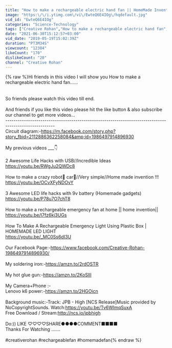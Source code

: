 ```yaml
---
title: "How to make a rechargeable electric hand fan || HomeMade Invention"
image: "https:\/\/i.ytimg.com\/vi\/EwteQ6E4IOg\/hqdefault.jpg"
vid_id: "EwteQ6E4IOg"
categories: "Science-Technology"
tags: ["Creative Rohan","How to make a rechargeable electric hand fan","How to make a fan"]
date: "2021-06-30T15:12:57+03:00"
vid_date: "2019-05-19T15:02:39Z"
duration: "PT3M34S"
viewcount: "12384"
likeCount: "170"
dislikeCount: "20"
channel: "Creative Rohan"
---
```

{% raw %}Hi friends in this video I will show you How to make a rechargeable electric hand fan......<br /><br /><br />So friends please watch this video till end. <br /><br />And friends if you like this video please hit the like button &amp; also subscribe our channel to get more videos...<br />------------------------------------------------------------------------------------------------------<br />Circuit diagram:-<a rel="nofollow" target="blank" href="https://m.facebook.com/story.php?story_fbid=2112886362258084&amp;id=1986497914896930">https://m.facebook.com/story.php?story_fbid=2112886362258084&amp;id=1986497914896930</a><br /><br />My previous videos ___👇<br /><br />2 Awesome Life Hacks with USB//Incredible Ideas<br /><a rel="nofollow" target="blank" href="https://youtu.be/RWgJu2QWDc8">https://youtu.be/RWgJu2QWDc8</a><br /><br />How to make a crazy robot🤖 car🚙//Very simple//Home made invention !!!<br /><a rel="nofollow" target="blank" href="https://youtu.be/OCvXFyNDOvY">https://youtu.be/OCvXFyNDOvY</a><br /><br />3 Awesome LED life hacks with 9v battery (Homemade gadgets)<br /><a rel="nofollow" target="blank" href="https://youtu.be/P78u7O7chT8">https://youtu.be/P78u7O7chT8</a><br /><br />How to make a rechargeable emergency fan at home || home invention||<br /><a rel="nofollow" target="blank" href="https://youtu.be/I7fz6kj3UGs">https://youtu.be/I7fz6kj3UGs</a><br /><br />How To Make A Rechargeable Emergency Light Using Plastic Box | HOMEMADE LED LIGHT<br /><a rel="nofollow" target="blank" href="https://youtu.be/_MC0Ss6dI3U">https://youtu.be/_MC0Ss6dI3U</a><br /><br />Our Facebook Page:-<a rel="nofollow" target="blank" href="https://www.facebook.com/Creative-Rohan-1986497914896930/">https://www.facebook.com/Creative-Rohan-1986497914896930/</a><br /><br />My soldering iron:-<a rel="nofollow" target="blank" href="https://amzn.to/2rdOSTR">https://amzn.to/2rdOSTR</a><br /><br />My hot glue gun:-<a rel="nofollow" target="blank" href="https://amzn.to/2KoSIlI">https://amzn.to/2KoSIlI</a><br /><br />My Camera+Phone :-<br /> Lenovo k6 power:-<a rel="nofollow" target="blank" href="https://amzn.to/2HGOicn">https://amzn.to/2HGOicn</a><br /><br />Background music:-Track: JPB - High [NCS Release]Music provided by NoCopyrightSounds. Watch:<a rel="nofollow" target="blank" href="https://youtu.be/Tv6WImqSuxA">https://youtu.be/Tv6WImqSuxA</a><br />Free Download / Stream:<a rel="nofollow" target="blank" href="http://ncs.io/jpbhigh">http://ncs.io/jpbhigh</a><br /><br />Do:))   LIKE ♡♡♡♡SHARE●●●●COMMENT■■■■<br />Thanks For Watching .......<br /><br />#creativerohan #rechargeablefan #homemadefan{% endraw %}
